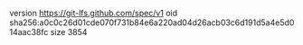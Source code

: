 version https://git-lfs.github.com/spec/v1
oid sha256:a0c0c26d01cde070f731b84e6a220ad04d26acb03c6d191d5a4e5d014aac38fc
size 3854
